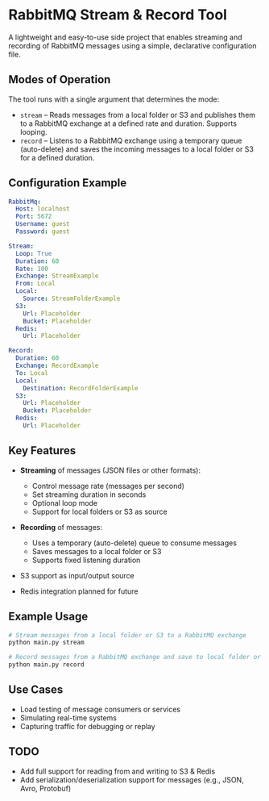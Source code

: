 # RabbitMQ Stream & Record Tool

A lightweight and easy-to-use side project that enables streaming and recording of RabbitMQ messages using a simple, declarative configuration file.

## Modes of Operation

The tool runs with a single argument that determines the mode:

- `stream` – Reads messages from a local folder or S3 and publishes them to a RabbitMQ exchange at a defined rate and duration. Supports looping.
- `record` – Listens to a RabbitMQ exchange using a temporary queue (auto-delete) and saves the incoming messages to a local folder or S3 for a defined duration.

## Configuration Example

```yaml
RabbitMq:
  Host: localhost
  Port: 5672
  Username: guest
  Password: guest

Stream:
  Loop: True
  Duration: 60
  Rate: 100
  Exchange: StreamExample
  From: Local
  Local:
    Source: StreamFolderExample
  S3:
    Url: Placeholder
    Bucket: Placeholder
  Redis:
    Url: Placeholder

Record:
  Duration: 60
  Exchange: RecordExample
  To: Local
  Local:
    Destination: RecordFolderExample
  S3:
    Url: Placeholder
    Bucket: Placeholder
  Redis:
    Url: Placeholder
```

## Key Features

- **Streaming** of messages (JSON files or other formats):
  - Control message rate (messages per second)
  - Set streaming duration in seconds
  - Optional loop mode
  - Support for local folders or S3 as source

- **Recording** of messages:
  - Uses a temporary (auto-delete) queue to consume messages
  - Saves messages to a local folder or S3
  - Supports fixed listening duration

- S3 support as input/output source

- Redis integration planned for future 


## Example Usage

```bash
# Stream messages from a local folder or S3 to a RabbitMQ exchange
python main.py stream

# Record messages from a RabbitMQ exchange and save to local folder or S3
python main.py record
```

## Use Cases

- Load testing of message consumers or services
- Simulating real-time systems
- Capturing traffic for debugging or replay

## TODO

- Add full support for reading from and writing to S3 & Redis
- Add serialization/deserialization support for messages (e.g., JSON, Avro, Protobuf)
